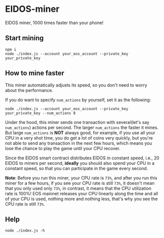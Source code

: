 # EIDOS-miner

EIDOS miner, 1000 times faster than your phone!

## Start mining
    npm i
    node ./index.js --account your_eos_account --private_key your_private_key

## How to mine faster

This miner automatically adjusts its speed, so you don't need to worry about the performance.

If you do want to specify `num_actions` by yourself, set it as the following:

    node ./index.js --account your_eos_account --private_key your_private_key --num_actions 8

Under the hood, this miner sends one transaction with several(let's say `num_actions`) actions per second. The larger `num_actions` the faster it mines. But large `num_actions` is **NOT** always good, for example, if you use all your CPU in a very shot time, you do get a lot of coins very quickly, but you're not able to send any transaction in the next few hours, which means you lose the chance to play the game until your CPU recover.

Since the EIDOS smart contract distributes EIDOS in constant speed, i.e., 20 EIDOS to miners per second, **ideally** you should also spend your CPU in a constant speed, so that you can participate in the game every second.

**Note**: Before you run this miner, your CPU rate is `73%`, and after you run this miner for a few hours, if you see your CPU rate is still `73%`, it doesn't mean that you only used only `73%`, in contrast, it means that the CPU utilization rate is 100%! EOS mainnet releases your CPU linearly along the time and all of your CPU is used, nothing more and nothing less, that's why you see the CPU rate is still `73%`.

## Help

    node ./index.js -h
